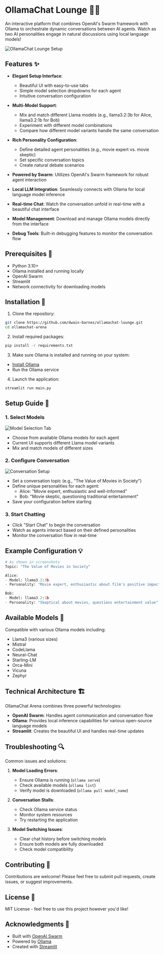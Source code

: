 # OllamaChat Lounge 🤖💬

An interactive platform that combines OpenAI's Swarm framework with Ollama to orchestrate dynamic conversations between AI agents. Watch as two AI personalities engage in natural discussions using local language models!

![OllamaChat Lounge Setup](main.png)

## Features ✨

- **Elegant Setup Interface**:
  - Beautiful UI with easy-to-use tabs
  - Simple model selection dropdowns for each agent
  - Intuitive conversation configuration

- **Multi-Model Support**: 
  - Mix and match different Llama models (e.g., llama3.2:3b for Alice, llama3.2:1b for Bob)
  - Experiment with different model combinations
  - Compare how different model variants handle the same conversation

- **Rich Personality Configuration**:
  - Define detailed agent personalities (e.g., movie expert vs. movie skeptic)
  - Set specific conversation topics
  - Create natural debate scenarios

- **Powered by Swarm**: Utilizes OpenAI's Swarm framework for robust agent interaction
- **Local LLM Integration**: Seamlessly connects with Ollama for local language model inference
- **Real-time Chat**: Watch the conversation unfold in real-time with a beautiful chat interface
- **Model Management**: Download and manage Ollama models directly from the interface
- **Debug Tools**: Built-in debugging features to monitor the conversation flow

## Prerequisites 🔧

- Python 3.10+
- Ollama installed and running locally
- OpenAI Swarm
- Streamlit
- Network connectivity for downloading models

## Installation 🚀

1. Clone the repository:
```bash
git clone https://github.com/dwain-barnes/ollamachat-lounge.git
cd ollamachat-arena
```

2. Install required packages:
```bash
pip install -r requirements.txt
```

3. Make sure Ollama is installed and running on your system:
- [Install Ollama](https://ollama.ai/download)
- Run the Ollama service

4. Launch the application:
```bash
streamlit run main.py
```

## Setup Guide 🎯

### 1. Select Models
![Model Selection Tab](model-select.png)
- Choose from available Ollama models for each agent
- Current UI supports different Llama model variants
- Mix and match models of different sizes

### 2. Configure Conversation
![Conversation Setup](setup-screen.png)
- Set a conversation topic (e.g., "The Value of Movies in Society")
- Define unique personalities for each agent:
  - Alice: "Movie expert, enthusiastic and well-informed"
  - Bob: "Movie skeptic, questioning traditional entertainment"
- Save your configuration before starting

### 3. Start Chatting
- Click "Start Chat" to begin the conversation
- Watch as agents interact based on their defined personalities
- Monitor the conversation flow in real-time

## Example Configuration 💡

```python
# As shown in screenshots
Topic: "The Value of Movies in Society"

Alice:
- Model: llama3.2:3b
- Personality: "Movie expert, enthusiastic about film's positive impact"

Bob:
- Model: llama3.2:1b
- Personality: "Skeptical about movies, questions entertainment value"
```

## Available Models 🧠

Compatible with various Ollama models including:
- Llama3 (various sizes)
- Mistral
- CodeLlama
- Neural-Chat
- Starling-LM
- Orca-Mini
- Vicuna
- Zephyr

## Technical Architecture 🏗️

OllamaChat Arena combines three powerful technologies:
- **OpenAI Swarm**: Handles agent communication and conversation flow
- **Ollama**: Provides local inference capabilities for various open-source language models
- **Streamlit**: Creates the beautiful UI and handles real-time updates

## Troubleshooting 🔍

Common issues and solutions:

1. **Model Loading Errors**:
   - Ensure Ollama is running (`ollama serve`)
   - Check available models (`ollama list`)
   - Verify model is downloaded (`ollama pull model_name`)

2. **Conversation Stalls**:
   - Check Ollama service status
   - Monitor system resources
   - Try restarting the application

3. **Model Switching Issues**:
   - Clear chat history before switching models
   - Ensure both models are fully downloaded
   - Check model compatibility

## Contributing 🤝

Contributions are welcome! Please feel free to submit pull requests, create issues, or suggest improvements.

## License 📄

MIT License - feel free to use this project however you'd like!

## Acknowledgments 🙏

- Built with [OpenAI Swarm](https://github.com/openai/swarm)
- Powered by [Ollama](https://ollama.ai/)
- Created with [Streamlit](https://streamlit.io/)
